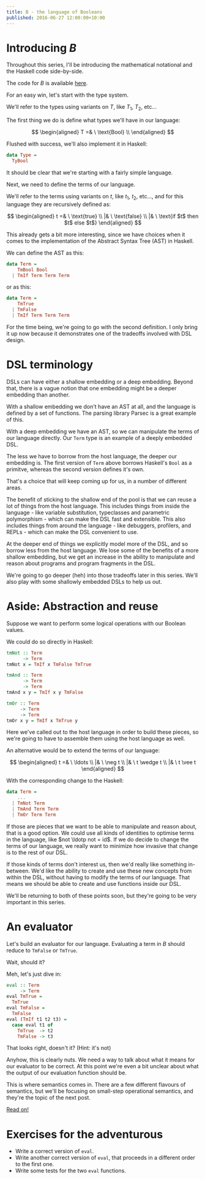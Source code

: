 ```yaml
---
title: B - the language of Booleans
published: 2016-06-27 12:00:00+10:00
---
```


# Introducing *B*

Throughout this series, I'll be introducing the mathematical notational and the Haskell code side-by-side.

The code for *B* is available [here](https://github.com/dalaing/little-languages/tree/master/code/b).

For an easy win, let's start with the type system.

We'll refer to the types using variants on $T$, like $T_1$, $T_2$, etc...

The first thing we do is define what types we'll have in our language:

$$
\begin{aligned}
T =& \ \text{Bool} \\
\end{aligned}
$$

Flushed with success, we'll also implement it in Haskell:
```haskell
data Type =
  TyBool
```

It should be clear that we're starting with a fairly simple language.

Next, we need to define the terms of our language.

We'll refer to the terms using variants on $t$, like $t_1$, $t_2$, etc..., and for this language they are recursively defined as:

$$
\begin{aligned}
t =& \ \text{true} \\
  |& \ \text{false}  \\
  |& \ \text{if $t$ then $t$ else $t$}
\end{aligned}
$$

This already gets a bit more interesting, since we have choices when it comes to the implementation of the Abstract Syntax Tree (AST) in Haskell.

We can define the AST as this:
```haskell
data Term =
    TmBool Bool 
  | TmIf Term Term Term
```
or as this:
```haskell
data Term =
    TmTrue
  | TmFalse 
  | TmIf Term Term Term
```

For the time being, we're going to go with the second definition.
I only bring it up now because it demonstrates one of the tradeoffs involved with DSL design.

# DSL terminology

DSLs can have either a shallow embedding or a deep embedding.
Beyond that, there is a vague notion that one embedding might be a deeper embedding than another.

With a shallow embedding we don't have an AST at all, and the language is defined by a set of functions.
The parsing library Parsec is a great example of this.

With a deep embedding we have an AST, so we can manipulate the terms of our language directly.
Our `Term` type is an example of a deeply embedded DSL.

The less we have to borrow from the host language, the deeper our embedding is.
The first version of `Term` above borrows Haskell's `Bool` as a primitve, whereas the second version defines it's own.

That's a choice that will keep coming up for us, in a number of different areas.

The benefit of sticking to the shallow end of the pool is that we can reuse a lot of things from the host language.
This includes things from inside the language - like variable substitution, typeclasses and parametric polymorphism - which can make the DSL fast and extensible.
This also includes things from around the language - like debuggers, profilers, and REPLs - which can make the DSL convenient to use.

At the deeper end of things we explicitly model more of the DSL, and so borrow less from the host language.
We lose some of the benefits of a more shallow embedding, but we get an increase in the ability to manipulate and reason about programs and program fragments in the DSL.

We're going to go deeper (heh) into those tradeoffs later in this series.
We'll also play with some shallowly embedded DSLs to help us out.

# Aside: Abstraction and reuse

Suppose we want to perform some logical operations with our Boolean values.

We could do so directly in Haskell:
```haskell
tmNot :: Term 
      -> Term
tmNot x = TmIf x TmFalse TmTrue

tmAnd :: Term 
      -> Term 
      -> Term
tmAnd x y = TmIf x y TmFalse

tmOr :: Term 
     -> Term 
     -> Term
tmOr x y = TmIf x TmTrue y
```

Here we've called out to the host language in order to build these pieces, so we're going to have to assemble them using the host language as well.

An alternative would be to extend the terms of our language:

$$
\begin{aligned}
t =& \ \ldots \\
  |& \ \neg t  \\
  |& \ t \wedge t \\
  |& \ t \vee t
\end{aligned}
$$

With the corresponding change to the Haskell:
```haskell
data Term =
    ... 
  | TmNot Term
  | TmAnd Term Term
  | TmOr Term Term
```

If those are pieces that we want to be able to manipulate and reason about, that is a good option.
We could use all kinds of identities to optimise terms in the language, like $not \ldotp not = id$.
If we do decide to change the terms of our language, we really want to minimize how invasive that change is to the rest of our DSL.

If those kinds of terms don't interest us, then we'd really like something in-between.
We'd like the ability to create and use these new concepts from within the DSL, without having to modify the terms of our language.
That means we should be able to create and use functions inside our DSL.

We'll be returning to both of these points soon, but they're going to be very important in this series.

# An evaluator

Let's build an evaluator for our language.
Evaluating a term in *B* should reduce to `TmFalse` or `TmTrue`.

Wait, should it?

Meh, let's just dive in:
```haskell
eval :: Term 
     -> Term
eval TmTrue = 
  TmTrue
eval TmFalse = 
  TmFalse
eval (TmIf t1 t2 t3) =
  case eval t1 of
    TmTrue  -> t2
    TmFalse -> t3
```

That looks right, doesn't it?
(Hint: it's not)

Anyhow, this is clearly nuts.
We need a way to talk about what it means for our evaluator to be correct.
At this point we're even a bit unclear about what the output of our evaluation function should be.

This is where semantics comes in.
There are a few different flavours of semantics, but we'll be focusing on small-step operational semantics, and they're the topic of the next post.

[Read on!](b/semantics.html)

# Exercises for the adventurous

- Write a correct version of `eval`.
- Write another correct version of `eval`, that proceeds in a different order to the first one.
- Write some tests for the two `eval` functions.

